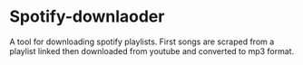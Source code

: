 # Spotify-downlaoder
 A tool for downloading spotify playlists. First songs are scraped from a playlist linked then downloaded from youtube and converted to mp3 format. 
